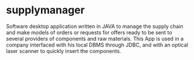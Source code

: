 # supplymanager
Software desktop application written in JAVA to manage the supply chain and make models of orders or requests for offers ready to be sent to several providers of components and raw materials.
This App is used in a company interfaced with his local DBMS through JDBC, and with an optical laser scanner to quickly insert the components.

